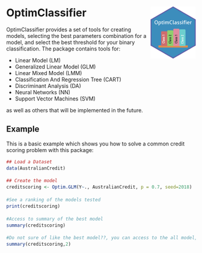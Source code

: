 # OptimClassifier <img src="man/figures/logo.png" align="right" />

OptimClassifier provides a set of tools for creating models, selecting the best parameters combination for a model, and select the best threshold for your binary classification. The package contains tools for:

- Linear Model (LM) 
- Generalized Linear Model (GLM) 
- Linear Mixed Model (LMM) 
- Classification And Regression Tree (CART)
- Discriminant Analysis (DA)
- Neural Networks (NN)
- Support Vector Machines (SVM)

as well as others that will be implemented in the future.

## Example

This is a basic example which shows you how to solve a common credit scoring problem with this package:

``` r
## Load a Dataset
data(AustralianCredit)

## Create the model
creditscoring <- Optim.GLM(Y~., AustralianCredit, p = 0.7, seed=2018)

#See a ranking of the models tested
print(creditscoring)

#Access to summary of the best model
summary(creditscoring)

#Do not sure of like the best model??, you can access to the all model, for example the 2nd model
summary(creditscoring,2)
 

```
